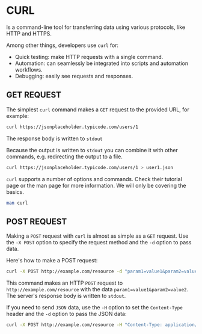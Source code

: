 # CURL

Is a command-line tool for transferring data using various protocols, like HTTP and HTTPS.

Among other things, developers use `curl` for:

- Quick testing: make HTTP requests with a single command.
- Automation: can seamlessly be integrated into scripts and automation workflows.
- Debugging: easily see requests and responses.

## GET REQUEST

The simplest `curl` command makes a `GET` request to the provided URL, for example:

```bash
curl https://jsonplaceholder.typicode.com/users/1
```

The response body is written to `stdout`

Because the output is written to `stdout` you can combine it with other commands, e.g. redirecting the output to a file.

```bash
curl https://jsonplaceholder.typicode.com/users/1 > user1.json
```

`curl` supports a number of options and commands. Check their tutorial page or the man page for more information. We will only be covering the basics.

```bash
man curl
```

## POST REQUEST

Making a `POST` request with `curl` is almost as simple as a `GET` request. Use the `-X POST` option to specify the request method and the `-d` option to pass data.

Here's how to make a POST request:

```bash
curl -X POST http://example.com/resource -d "param1=value1&param2=value2"
```

This command makes an HTTP `POST` request to `http://example.com/resource` with the data `param1=value1&param2=value2`. The server's response body is written to `stdout`.

If you need to send `JSON` data, use the `-H` option to set the `Content-Type` header and the `-d` option to pass the JSON data:

```bash
curl -X POST http://example.com/resource -H "Content-Type: application/json" -d '{"key1":"value1","key2":"value2"}'
```

